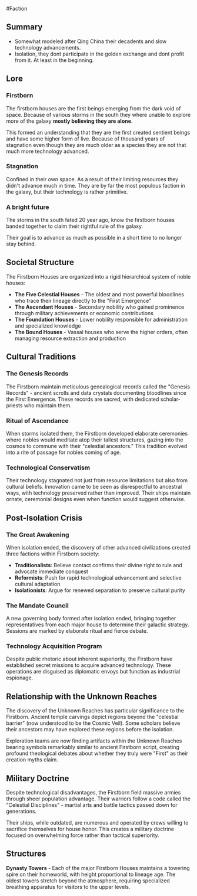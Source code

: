 #Faction
## Summary
- Somewhat modeled after Qing China their decadents and slow technology advancements. 
- Isolation, they dont participate in the golden exchange and dont profit from it. At least in the beginning.
## Lore

### Firstborn

The firstborn houses are the first beings emerging from the dark void of space. Because of various storms in the south they where unable to explore more of the galaxy **mostly believing they are alone**.

This formed an understanding that they are the first created sentient beings and have some higher form of live. Because of thousand years of stagnation even though they are much older as a species they are not that much more technology advanced.

### Stagnation

Confined in their own space. As a result of their limiting resources they didn't advance much in time. They are by far the most populous faction in the galaxy, but their technology is rather primitive. 

### A bright future

The storms in the south fated 20 year ago, know the firstborn houses banded together to claim their rightful rule of the galaxy.

Their goal is to advance as much as possible in a short time to no longer stay behind.

## Societal Structure

The Firstborn Houses are organized into a rigid hierarchical system of noble houses:

- **The Five Celestial Houses** - The oldest and most powerful bloodlines who trace their lineage directly to the "First Emergence"
- **The Ascendant Houses** - Secondary nobility who gained prominence through military achievements or economic contributions
- **The Foundation Houses** - Lower nobility responsible for administration and specialized knowledge
- **The Bound Houses** - Vassal houses who serve the higher orders, often managing resource extraction and production

## Cultural Traditions

### The Genesis Records

The Firstborn maintain meticulous genealogical records called the "Genesis Records" - ancient scrolls and data crystals documenting bloodlines since the First Emergence. These records are sacred, with dedicated scholar-priests who maintain them.

### Ritual of Ascendance

When storms isolated them, the Firstborn developed elaborate ceremonies where nobles would meditate atop their tallest structures, gazing into the cosmos to commune with their "celestial ancestors." This tradition evolved into a rite of passage for nobles coming of age.

### Technological Conservatism

Their technology stagnated not just from resource limitations but also from cultural beliefs. Innovation came to be seen as disrespectful to ancestral ways, with technology preserved rather than improved. Their ships maintain ornate, ceremonial designs even when function would suggest otherwise.

## Post-Isolation Crisis

### The Great Awakening

When isolation ended, the discovery of other advanced civilizations created three factions within Firstborn society:

- **Traditionalists**: Believe contact confirms their divine right to rule and advocate immediate conquest
- **Reformists**: Push for rapid technological advancement and selective cultural adaptation
- **Isolationists**: Argue for renewed separation to preserve cultural purity

### The Mandate Council

A new governing body formed after isolation ended, bringing together representatives from each major house to determine their galactic strategy. Sessions are marked by elaborate ritual and fierce debate.

### Technology Acquisition Program

Despite public rhetoric about inherent superiority, the Firstborn have established secret missions to acquire advanced technology. These operations are disguised as diplomatic envoys but function as industrial espionage.

## Relationship with the Unknown Reaches

The discovery of the Unknown Reaches has particular significance to the Firstborn. Ancient temple carvings depict regions beyond the "celestial barrier" (now understood to be the Cosmic Veil). Some scholars believe their ancestors may have explored these regions before the isolation.

Exploration teams are now finding artifacts within the Unknown Reaches bearing symbols remarkably similar to ancient Firstborn script, creating profound theological debates about whether they truly were "First" as their creation myths claim.

## Military Doctrine

Despite technological disadvantages, the Firstborn field massive armies through sheer population advantage. Their warriors follow a code called the "Celestial Disciplines" - martial arts and battle tactics passed down for generations.

Their ships, while outdated, are numerous and operated by crews willing to sacrifice themselves for house honor. This creates a military doctrine focused on overwhelming force rather than tactical superiority.

## Structures

**Dynasty Towers** - Each of the major Firstborn Houses maintains a towering spire on their homeworld, with height proportional to lineage age. The oldest towers stretch beyond the atmosphere, requiring specialized breathing apparatus for visitors to the upper levels.